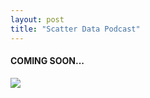 ```yaml
---
layout: post
title: "Scatter Data Podcast"
---
```


#### COMING SOON...

![](Home/assets/img/ScatterLogo.png)
